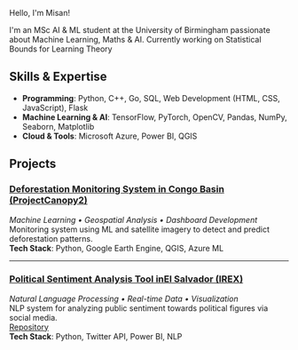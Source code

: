 Hello, I'm Misan!

I'm an MSc AI & ML student at the University of Birmingham passionate about Machine Learning, Maths & AI. Currently working on Statistical Bounds for Learning Theory

## Skills & Expertise

- **Programming**: Python, C++, Go, SQL, Web Development (HTML, CSS, JavaScript), Flask
- **Machine Learning & AI**: TensorFlow, PyTorch, OpenCV, Pandas, NumPy, Seaborn, Matplotlib
- **Cloud & Tools**: Microsoft Azure, Power BI, QGIS

##  Projects

### [Deforestation Monitoring System in Congo Basin (ProjectCanopy2)](https://dagshub.com/Omdena/ProjectCanopy2)  
*Machine Learning • Geospatial Analysis • Dashboard Development*  
Monitoring system using ML and satellite imagery to detect and predict deforestation patterns.  
**Tech Stack**: Python, Google Earth Engine, QGIS, Azure ML  

---

### [Political Sentiment Analysis Tool inEl Salvador (IREX)](https://irex-el-salvador-sentiment-tool.streamlit.app)  
*Natural Language Processing • Real-time Data • Visualization*  
NLP system for analyzing public sentiment towards political figures via social media.  
[Repository](https://dagshub.com/Omdena/IREX-El-Salvador-Sentiment)  
**Tech Stack**: Python, Twitter API, Power BI, NLP  

